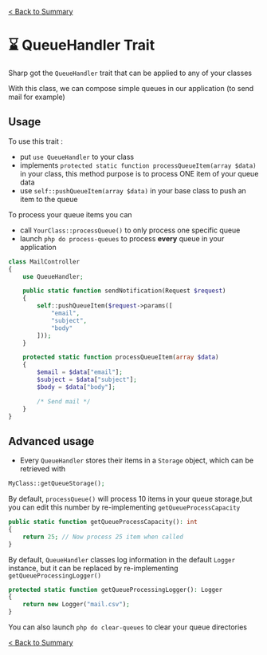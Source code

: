 [< Back to Summary](../home.md)

# ⌛️ QueueHandler Trait

Sharp got the `QueueHandler` trait that can be applied to any of your classes

With this class, we can compose simple queues in our application (to send mail for example)

## Usage

To use this trait :
- put `use QueueHandler` to your class
- implements `protected static function processQueueItem(array $data)` in your class, this method purpose is to process ONE item of your queue data
- use `self::pushQueueItem(array $data)` in your base class to push an item to the queue

To process your queue items you can
- call `YourClass::processQueue()` to only process one specific queue
- launch `php do process-queues` to process **every** queue in your application

```php
class MailController
{
    use QueueHandler;

    public static function sendNotification(Request $request)
    {
        self::pushQueueItem($request->params([
            "email",
            "subject",
            "body"
        ]));
    }

    protected static function processQueueItem(array $data)
    {
        $email = $data["email"];
        $subject = $data["subject"];
        $body = $data["body"];

        /* Send mail */
    }
}
```

## Advanced usage

- Every `QueueHandler` stores their items in a `Storage` object, which can be retrieved with
```php
MyClass::getQueueStorage();
```

By default, `processQueue()` will process 10 items in your queue storage,but you can edit this number by re-implementing `getQueueProcessCapacity`
```php
public static function getQueueProcessCapacity(): int
{
    return 25; // Now process 25 item when called
}
```

By default, `QueueHandler` classes log information in the default `Logger` instance, but it can be replaced by re-implementing `getQueueProcessingLogger()`

```php
protected static function getQueueProcessingLogger(): Logger
{
    return new Logger("mail.csv");
}
```


You can also launch `php do clear-queues` to clear your queue directories

[< Back to Summary](../home.md)